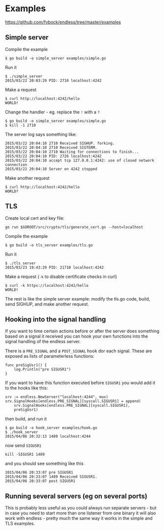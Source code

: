# Examples

https://github.com/fvbock/endless/tree/master/examples


## Simple server

Compile the example

    $ go build -o simple_server examples/simple.go

Run it

    $ ./simple_server
    2015/03/22 20:03:29 PID: 2710 localhost:4242

Make a request

    $ curl http://localhost:4242/hello
    WORLD!

Change the handler - eg. replace the `!` with a `?`

    $ go build -o simple_server examples/simple.go
    $ kill -1 2710

The server log says something like:

    2015/03/22 20:04:10 2710 Received SIGHUP. forking.
    2015/03/22 20:04:10 2710 Received SIGTERM.
    2015/03/22 20:04:10 2710 Waiting for connections to finish...
    2015/03/22 20:04:10 PID: 2726 localhost:4242
    2015/03/22 20:04:10 accept tcp 127.0.0.1:4242: use of closed network connection
    2015/03/22 20:04:10 Server on 4242 stopped

Make another request

    $ curl http://localhost:4242/hello
    WORLD?


## TLS

Create local cert and key file:

    go run $GOROOT/src/crypto/tls/generate_cert.go --host=localhost

Compile the example

    $ go build -o tls_server examples/tls.go

Run it

    $ ./tls_server
    2015/03/23 19:43:29 PID: 21710 localhost:4242

Make a request (`-k` to disable certificate checks in curl)

    $ curl -k https://localhost:4242/hello
    WORLD!

The rest is like the simple server example: modify the tls.go code, build, send SIGHUP, and make another request.


## Hooking into the signal handling

If you want to time certain actions before or after the server does something based on a signal it received you can hook your own functions into the signal handling of the endless server.

There is a `PRE_SIGNAL` and a `POST_SIGNAL` hook dor each signal. These are exposed as lists of parameterless functions:

    func preSigUsr1() {
	    log.Println("pre SIGUSR1")
    }

If you want to have this function executed before `SIGUSR1` you would add it to the hooks like this:

	srv := endless.NewServer("localhost:4244", mux)
	srv.SignalHooks[endless.PRE_SIGNAL][syscall.SIGUSR1] = append(
		srv.SignalHooks[endless.PRE_SIGNAL][syscall.SIGUSR1],
		preSigUsr1)

then build, and run it

    $ go build -o hook_server examples/hook.go
    $ ./hook_server
    2015/04/06 20:32:13 1489 localhost:4244

now send `SIGUSR1`

    kill -SIGUSR1 1489

and you should see something like this

    2015/04/06 20:33:07 pre SIGUSR1
    2015/04/06 20:33:07 1489 Received SIGUSR1.
    2015/04/06 20:33:07 post SIGUSR1


## Running several servers (eg on several ports)

This is probably less useful as you could always run separate servers - but in case you need to start more than one listener from one binary it will also work with endless - pretty much the same way it works in the simple and TLS examples.
